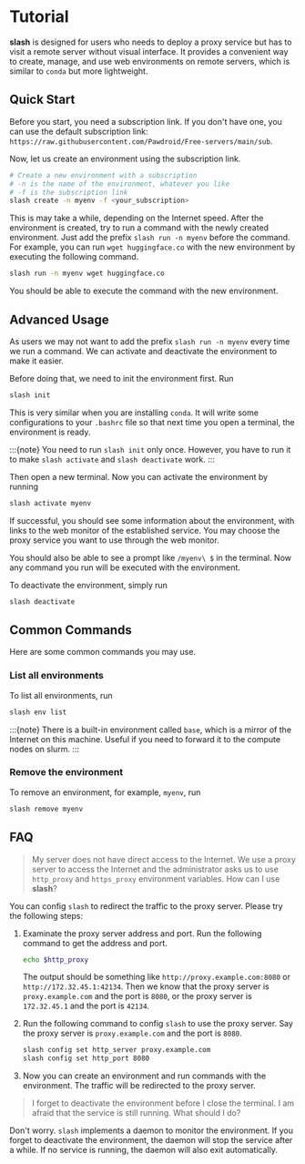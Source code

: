 # Tutorial

**slash** is designed for users who needs to deploy a proxy service but has to visit a remote server without visual interface. It provides a convenient way to create, manage, and use web environments on remote servers, which is similar to `conda` but more lightweight.

## Quick Start

Before you start, you need a subscription link. If you don't have one, you can use the default subscription link: `https://raw.githubusercontent.com/Pawdroid/Free-servers/main/sub`.

Now, let us create an environment using the subscription link.

```bash
# Create a new environment with a subscription
# -n is the name of the environment, whatever you like
# -f is the subscription link
slash create -n myenv -f <your_subscription>
```

This is may take a while, depending on the Internet speed. After the environment is created, try to run a command with the newly created environment. Just add the prefix `slash run -n myenv` before the command. For example, you can run `wget huggingface.co` with the new environment by executing the following command.

```bash
slash run -n myenv wget huggingface.co
```

You should be able to execute the command with the new environment.

## Advanced Usage

As users we may not want to add the prefix `slash run -n myenv` every time we run a command. We can activate and deactivate the environment to make it easier.

Before doing that, we need to init the environment first. Run

```bash
slash init
```

This is very similar when you are installing `conda`. It will write some configurations to your `.bashrc` file so that next time you open a terminal, the environment is ready.

:::{note}
You need to run `slash init` only once. However, you have to run it to make `slash activate` and `slash deactivate` work.
:::

Then open a new terminal. Now you can activate the environment by running

```bash
slash activate myenv
```

If successful, you should see some information about the environment, with links to the web monitor of the established service. You may choose the proxy service you want to use through the web monitor.

You should also be able to see a prompt like `/myenv\ $` in the terminal. Now any command you run will be executed with the environment.

To deactivate the environment, simply run

```bash
slash deactivate
```

## Common Commands

Here are some common commands you may use.

### List all environments

To list all environments, run

```bash
slash env list
```

:::{note}
There is a built-in environment called `base`, which is a mirror of the Internet on this machine. Useful if you need to forward it to the compute nodes on slurm.
:::

### Remove the environment

To remove an environment, for example, `myenv`, run

```bash
slash remove myenv
```

## FAQ

> My server does not have direct access to the Internet. We use a proxy server to access the Internet and the administrator asks us to use `http_proxy` and `https_proxy` environment variables. How can I use **slash**?

You can config `slash` to redirect the traffic to the proxy server. Please try the following steps:

1. Examinate the proxy server address and port. Run the following command to get the address and port.

    ```bash
    echo $http_proxy
    ```

    The output should be something like `http://proxy.example.com:8080` or `http://172.32.45.1:42134`. Then we know that the proxy server is `proxy.example.com` and the port is `8080`, or the proxy server is `172.32.45.1` and the port is `42134`.

2. Run the following command to config `slash` to use the proxy server. Say the proxy server is `proxy.example.com` and the port is `8080`.

    ```bash
    slash config set http_server proxy.example.com
    slash config set http_port 8080
    ```

3. Now you can create an environment and run commands with the environment. The traffic will be redirected to the proxy server.

> I forget to deactivate the environment before I close the terminal. I am afraid that the service is still running. What should I do?

Don't worry. `slash` implements a daemon to monitor the environment. If you forget to deactivate the environment, the daemon will stop the service after a while. If no service is running, the daemon will also exit automatically.
